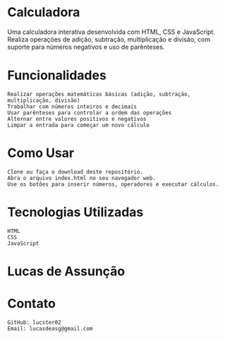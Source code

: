 # Calculadora
Uma calculadora interativa desenvolvida com HTML, CSS e JavaScript. Realiza operações de adição, subtração, multiplicação e divisão, com suporte para números negativos e uso de parênteses.

# Funcionalidades

    Realizar operações matemáticas básicas (adição, subtração, multiplicação, divisão)
    Trabalhar com números inteiros e decimais
    Usar parênteses para controlar a ordem das operações
    Alternar entre valores positivos e negativos
    Limpar a entrada para começar um novo cálculo

# Como Usar

    Clone ou faça o download deste repositório.
    Abra o arquivo index.html no seu navegador web.
    Use os botões para inserir números, operadores e executar cálculos.

# Tecnologias Utilizadas

    HTML
    CSS
    JavaScript

# Lucas de Assunção
# Contato

    GitHub: lucster02
    Email: lucasdeasg@gmail.com

